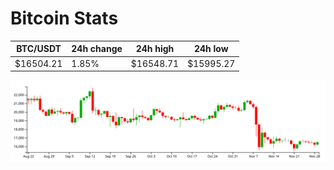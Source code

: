 # Bitcoin Stats

BTC/USDT|24h change|24h high|24h low|
|---|---|---|---|
|$16504.21|1.85%|$16548.71|$15995.27|

<img src="./chart.svg">
